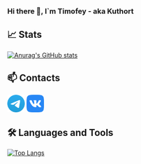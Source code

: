 ### Hi there 👋, I`m Timofey - aka Kuthort

## 📈 Stats

[![Anurag's GitHub stats](https://github-readme-stats.vercel.app/api?username=kuthort&show_icons=true&disable_animations=1&theme=nord)](https://github.com/anuraghazra/github-readme-stats)

## 📫 Contacts
[<img height="40" src="docs/assests/images/Telegram.svg">][Telegram]
[<img height="40" src="docs/assests/images/VK.svg">][VK]

[//]:  https://github.com/sindresorhus/css-in-readme-like-wat

## 🛠️ Languages and Tools
[![Top Langs](https://github-readme-stats.vercel.app/api/top-langs/?username=kuthort&layout=compact&theme=nord)](https://github.com/Kuthon?tab=repositories)

[Telegram]: https://t.me/kuthort
[VK]: https://vk.com/kuthort
